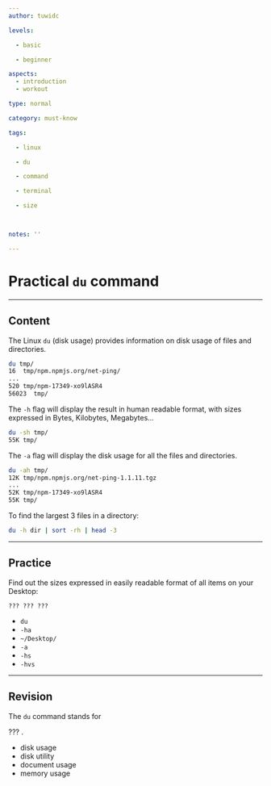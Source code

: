 ```yaml
---
author: tuwidc

levels:

  - basic

  - beginner

aspects:
  - introduction
  - workout

type: normal

category: must-know

tags:

  - linux

  - du

  - command

  - terminal

  - size



notes: ''

---
```


# Practical `du` command

---
## Content

The Linux `du` (disk usage) provides information on disk usage of files and directories.
```bash
du tmp/
16	tmp/npm.npmjs.org/net-ping/
...
520	tmp/npm-17349-xo9lASR4
56023  tmp/
```
The `-h` flag will display the result in human readable format, with sizes expressed in Bytes, Kilobytes, Megabytes... 
```bash
du -sh tmp/
55K	tmp/
```
The `-a` flag will display the disk usage for all the files and directories.

```bash
du -ah tmp/
12K	tmp/npm.npmjs.org/net-ping-1.1.11.tgz
...
52K	tmp/npm-17349-xo9lASR4
55K	tmp/
```

To find the largest 3 files in a directory:
```bash
du -h dir | sort -rh | head -3
```

---
## Practice

Find out the sizes expressed in easily  readable format of all items on your Desktop:
```
??? ??? ???
``` 

* `du`
* `-ha`
* `~/Desktop/`
* `-a`
* `-hs`
* `-hvs`

---
## Revision

The `du` command stands for 

??? . 


* disk usage
* disk utility
* document usage
* memory usage

 
 

